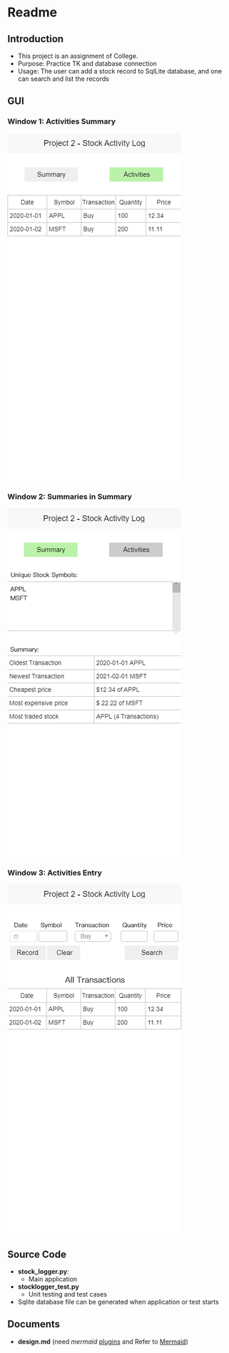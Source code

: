 # Readme

## Introduction

- This project is an assignment of College.
- Purpose: Practice TK and database connection
- Usage: The user can add a stock record to SqlLite database, and one can search and list the records

## GUI

### Window 1: Activities Summary

![Summary-Activities](Summary-activities.png)

### Window 2: Summaries in Summary

![Summary-Summary](Summary-summary.png)

### Window 3: Activities Entry

![Activities Entry](Activity_Entry.png)

## Source Code

- **stock_logger.py**:
  - Main application
- **stocklogger_test.py**
  - Unit testing and test cases
- Sqlite database file can be generated when application or test starts

## Documents

- **design.md** (need _mermaid_ [plugins](https://marketplace.visualstudio.com/items?itemName=bierner.markdown-mermaid) and Refer to [Mermaid](https://github.com/mermaid-js))